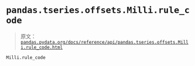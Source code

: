 # `pandas.tseries.offsets.Milli.rule_code`

> 原文：[`pandas.pydata.org/docs/reference/api/pandas.tseries.offsets.Milli.rule_code.html`](https://pandas.pydata.org/docs/reference/api/pandas.tseries.offsets.Milli.rule_code.html)

```py
Milli.rule_code
```

